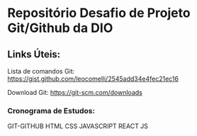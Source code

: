 # Repositório Desafio de Projeto Git/Github da DIO

## Links Úteis:

Lista de comandos Git: https://gist.github.com/leocomelli/2545add34e4fec21ec16

Download Git: https://git-scm.com/downloads

### Cronograma de Estudos:

GIT-GITHUB
HTML
CSS
JAVASCRIPT
REACT JS

###